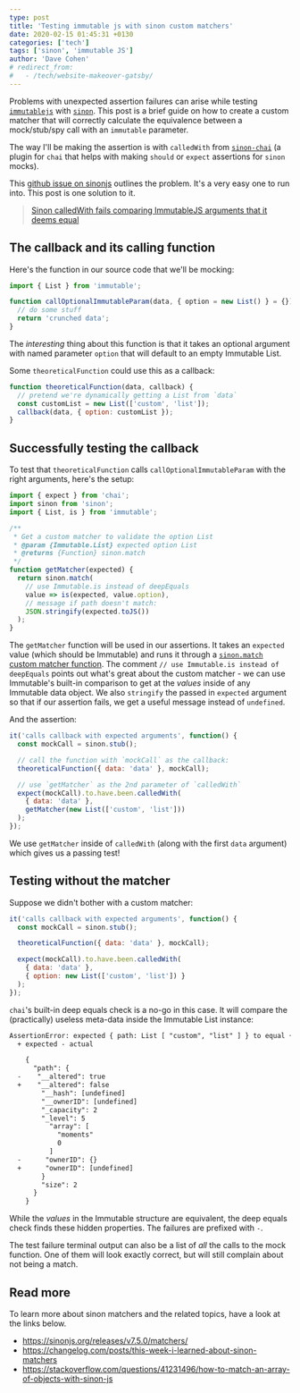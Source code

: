 ```yaml
---
type: post
title: 'Testing immutable js with sinon custom matchers'
date: 2020-02-15 01:45:31 +0130
categories: ['tech']
tags: ['sinon', 'immutable JS']
author: 'Dave Cohen'
# redirect_from:
#   - /tech/website-makeover-gatsby/
---
```


Problems with unexpected assertion failures can arise while testing [`immutablejs`](https://immutable-js.github.io/immutable-js/) with [`sinon`](https://sinonjs.org). This post is a brief guide on how to create a custom matcher that will correctly calculate the equivalence between a mock/stub/spy call with an `immutable` parameter.

The way I'll be making the assertion is with `calledWith` from [`sinon-chai`](https://github.com/domenic/sinon-chai) (a plugin for `chai` that helps with making `should` or `expect` assertions for `sinon` mocks).

This [github issue on sinonjs](https://github.com/sinonjs/sinon/issues/2077) outlines the problem. It's a very easy one to run into. This post is one solution to it.

> [Sinon calledWith fails comparing ImmutableJS arguments that it deems equal](https://github.com/sinonjs/sinon/issues/2077)

## The callback and its calling function

Here's the function in our source code that we'll be mocking:

```js
import { List } from 'immutable';

function callOptionalImmutableParam(data, { option = new List() } = {}) {
  // do some stuff
  return 'crunched data';
}
```

The _interesting_ thing about this function is that it takes an optional argument with named parameter `option` that will default to an empty Immutable List.

Some `theoreticalFunction` could use this as a callback:

```js
function theoreticalFunction(data, callback) {
  // pretend we're dynamically getting a List from `data`
  const customList = new List(['custom', 'list']);
  callback(data, { option: customList });
}
```

## Successfully testing the callback

To test that `theoreticalFunction` calls `callOptionalImmutableParam` with the right arguments, here's the setup:

```js
import { expect } from 'chai';
import sinon from 'sinon';
import { List, is } from 'immutable';

/**
 * Get a custom matcher to validate the option List
 * @param {Immutable.List} expected option List
 * @returns {Function} sinon.match
 */
function getMatcher(expected) {
  return sinon.match(
    // use Immutable.is instead of deepEquals
    value => is(expected, value.option),
    // message if path doesn't match:
    JSON.stringify(expected.toJS())
  );
}
```

The `getMatcher` function will be used in our assertions. It takes an `expected` value (which should be Immutable) and runs it through a [`sinon.match` custom matcher function](https://sinonjs.org/releases/v7.5.0/matchers/). The comment `// use Immutable.is instead of deepEquals` points out what's great about the custom matcher - we can use Immutable's built-in comparison to get at the _values_ inside of any Immutable data object. We also `stringify` the passed in `expected` argument so that if our assertion fails, we get a useful message instead of `undefined`.

And the assertion:

```js
it('calls callback with expected arguments', function() {
  const mockCall = sinon.stub();

  // call the function with `mockCall` as the callback:
  theoreticalFunction({ data: 'data' }, mockCall);

  // use `getMatcher` as the 2nd parameter of `calledWith`
  expect(mockCall).to.have.been.calledWith(
    { data: 'data' },
    getMatcher(new List(['custom', 'list']))
  );
});
```

We use `getMatcher` inside of `calledWith` (along with the first `data` argument) which gives us a passing test!

## Testing without the matcher

Suppose we didn't bother with a custom matcher:

```js
it('calls callback with expected arguments', function() {
  const mockCall = sinon.stub();

  theoreticalFunction({ data: 'data' }, mockCall);

  expect(mockCall).to.have.been.calledWith(
    { data: 'data' },
    { option: new List(['custom', 'list']) }
  );
});
```

`chai`'s built-in deep equals check is a no-go in this case. It will compare the (practically) useless meta-data inside the Immutable List instance:

```txt
AssertionError: expected { path: List [ "custom", "list" ] } to equal { path: List [ "custom", "list" ] }
  + expected - actual

    {
      "path": {
  -    "__altered": true
  +    "__altered": false
        "__hash": [undefined]
        "__ownerID": [undefined]
        "_capacity": 2
        "_level": 5
          "array": [
            "moments"
            0
          ]
  -      "ownerID": {}
  +      "ownerID": [undefined]
        }
        "size": 2
      }
    }
```

While the _values_ in the Immutable structure are equivalent, the deep equals check finds these hidden properties. The failures are prefixed with `-`.

The test failure terminal output can also be a list of _all_ the calls to the mock function. One of them will look exactly correct, but will still complain about not being a match.

## Read more

To learn more about sinon matchers and the related topics, have a look at the links below.

- <https://sinonjs.org/releases/v7.5.0/matchers/>
- <https://changelog.com/posts/this-week-i-learned-about-sinon-matchers>
- <https://stackoverflow.com/questions/41231496/how-to-match-an-array-of-objects-with-sinon-js>
